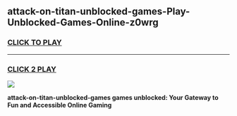 
## attack-on-titan-unblocked-games-Play-Unblocked-Games-Online-z0wrg
<h3>
<a href="https://premium76.site?title=attack-on-titan-unblocked-games&ref=24A">CLICK TO PLAY</a></h3>
<hr>

<h3>
<a href="https://premium76.site?title=attack-on-titan-unblocked-games&ref=24A">CLICK 2 PLAY</a>
  
</h3>

<a href="https://premium76.site?title=attack-on-titan-unblocked-games&ref=24A"><img src="https://clearcache.store/games.png"></a>


**attack-on-titan-unblocked-games games unblocked: Your Gateway to Fun and Accessible Online Gaming**
